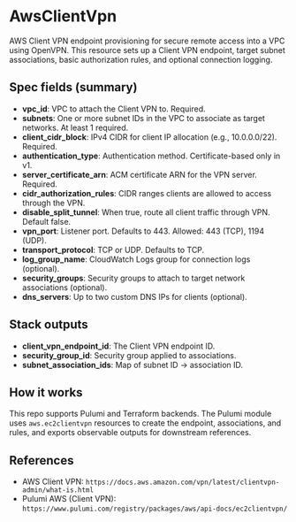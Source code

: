 # AwsClientVpn

AWS Client VPN endpoint provisioning for secure remote access into a VPC using OpenVPN. This resource sets up a Client VPN endpoint, target subnet associations, basic authorization rules, and optional connection logging.

## Spec fields (summary)
- **vpc_id**: VPC to attach the Client VPN to. Required.
- **subnets**: One or more subnet IDs in the VPC to associate as target networks. At least 1 required.
- **client_cidr_block**: IPv4 CIDR for client IP allocation (e.g., 10.0.0.0/22). Required.
- **authentication_type**: Authentication method. Certificate-based only in v1.
- **server_certificate_arn**: ACM certificate ARN for the VPN server. Required.
- **cidr_authorization_rules**: CIDR ranges clients are allowed to access through the VPN.
- **disable_split_tunnel**: When true, route all client traffic through VPN. Default false.
- **vpn_port**: Listener port. Defaults to 443. Allowed: 443 (TCP), 1194 (UDP).
- **transport_protocol**: TCP or UDP. Defaults to TCP.
- **log_group_name**: CloudWatch Logs group for connection logs (optional).
- **security_groups**: Security groups to attach to target network associations (optional).
- **dns_servers**: Up to two custom DNS IPs for clients (optional).

## Stack outputs
- **client_vpn_endpoint_id**: The Client VPN endpoint ID.
- **security_group_id**: Security group applied to associations.
- **subnet_association_ids**: Map of subnet ID -> association ID.

## How it works
This repo supports Pulumi and Terraform backends. The Pulumi module uses `aws.ec2clientvpn` resources to create the endpoint, associations, and rules, and exports observable outputs for downstream references.

## References
- AWS Client VPN: `https://docs.aws.amazon.com/vpn/latest/clientvpn-admin/what-is.html`
- Pulumi AWS (Client VPN): `https://www.pulumi.com/registry/packages/aws/api-docs/ec2clientvpn/`


